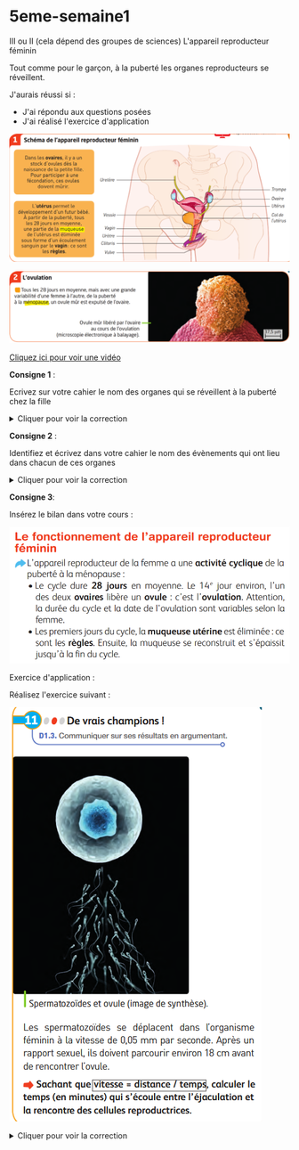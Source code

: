 # 5eme-semaine1
III ou II (cela dépend des groupes de sciences) L'appareil reproducteur féminin 

Tout comme pour le garçon, à la puberté les organes reproducteurs se réveillent.

J'aurais réussi si : 

- J'ai répondu aux questions posées
- J'ai réalisé l'exercice d'application

![image](https://github.com/Svt-lim/5eme-semaine1/blob/master/doc1%20Appareil%20reprod%20femme.png)

![Image](https://github.com/Svt-lim/5eme-semaine1/blob/master/doc2%20Ovulation.png)

[Cliquez ici pour voir une vidéo](https://drive.google.com/open?id=16suUG1Bzd36ccb6wcSgkTLnVxyrDnmaO) 

**Consigne 1** : 

Ecrivez sur votre cahier le nom des organes qui se réveillent à la puberté chez la fille


<details>
  <summary>Cliquer pour voir la correction</summary>
  Ovaire et utérus
</details>


**Consigne 2** : 

Identifiez et écrivez dans votre cahier le nom des évènements qui ont lieu dans chacun de ces organes 

<details>
  <summary>Cliquer pour voir la correction</summary>
 pour l'ovaire c'est l'ovulation / Pour l'utérus c'est l'existence de règles. Il est aussi possible de citer le cycle du col de l'utérus qui laisse plus ou moins passer les spz.
</details>

**Consigne 3**: 

Insérez le bilan dans votre cours : 

![Image](https://github.com/Svt-lim/5eme-semaine1/blob/master/bilan.png)



Exercice d'application :

Réalisez l'exercice suivant :

![image](https://github.com/Svt-lim/5eme-semaine1/blob/master/Exercice1.png)

<details>
  <summary>Cliquer pour voir la correction</summary>
 t = distance / vitesse 
 t = 180mm / 0.05mm/s
 t = 3600 s soit 60 minutes
</details>

